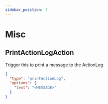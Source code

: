 ```yaml
---
sidebar_position: 7
---
```


# Misc

## PrintActionLogAction

Trigger this to print a message to the ActionLog

```json
{
  "type": "printActionLog",
  "options": {
    "text": "<MESSAGE>"
  }
}
```
